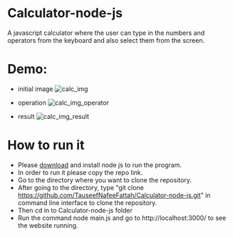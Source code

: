 # Calculator-node-js
A javascript calculator where the user can type in the numbers and operators from the keyboard and also select them from the screen.
# Demo:
* initial image
![calc_img](https://user-images.githubusercontent.com/57330415/161643336-ff4794b2-2004-4a07-9e71-6f01be7e2638.PNG)
* operation
![calc_img_operator](https://user-images.githubusercontent.com/57330415/161643799-ea06fbc9-6ec0-4c51-b91b-a6d79dcae01c.PNG)

* result
![calc_img_result](https://user-images.githubusercontent.com/57330415/161643811-33ed45e5-b384-429d-a30c-e13e56a774a6.PNG)

# How to run it
* Please [download](https://nodejs.org/en/download/) and install node js to run the program.
* In order to run it please copy the repo link. 
* Go to the directory where you want to clone the repository.
* After going to the directory, type "git clone https://github.com/TauseefNafeeFattah/Calculator-node-js.git" in command line interface to clone the repository.
* Then cd in to Calculator-node-js folder
* Run the command node main.js and go to http://localhost:3000/ to see the website running.
